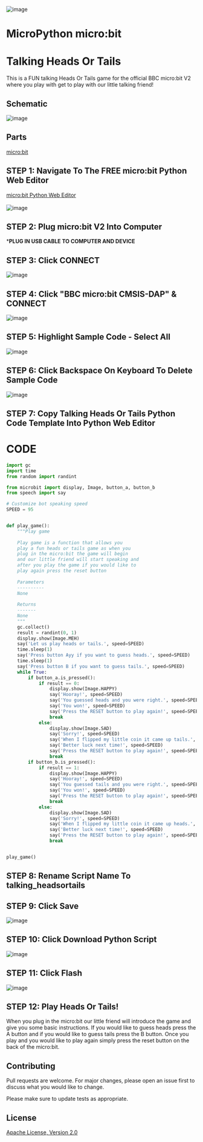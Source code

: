 ![image](https://github.com/mytechnotalent/MicroPython-micro-bit_Talking_Heads_Or_Tails/blob/main/MicroPython-micro-bit%20Talking%20Heads%20Or%20Tails.png?raw=true)

# MicroPython micro:bit
# Talking Heads Or Tails
This is a FUN talking Heads Or Tails game for the official BBC micro:bit V2 where you play with get to play with our little talking friend!

## Schematic
![image](https://github.com/mytechnotalent/MicroPython-micro-bit_Talking_Heads_Or_Tails/blob/main/schematic.png?raw=true)

## Parts
[micro:bit](https://microbit.org/buy/?location=US&version=microbitV2)

## STEP 1: Navigate To The FREE micro:bit Python Web Editor
[micro:bit Python Web Editor](https://python.microbit.org/v/beta)<br><br>
![image](https://github.com/mytechnotalent/MicroPython-micro-bit_Talking_Heads_Or_Tails/blob/main/STEP%201.png?raw=true)

## STEP 2: Plug micro:bit V2 Into Computer
***PLUG IN USB CABLE TO COMPUTER AND DEVICE**

## STEP 3: Click CONNECT
![image](https://github.com/mytechnotalent/MicroPython-micro-bit_Talking_Heads_Or_Tails/blob/main/STEP%203.png?raw=true)

## STEP 4: Click "BBC micro:bit CMSIS-DAP" & CONNECT
![image](https://github.com/mytechnotalent/MicroPython-micro-bit_Talking_Heads_Or_Tails/blob/main/STEP%204.png?raw=true)

## STEP 5: Highlight Sample Code - Select All
![image](https://github.com/mytechnotalent/MicroPython-micro-bit_Talking_Heads_Or_Tails/blob/main/STEP%205.png?raw=true)

## STEP 6: Click Backspace On Keyboard To Delete Sample Code
![image](https://github.com/mytechnotalent/MicroPython-micro-bit_Talking_Heads_Or_Tails/blob/main/STEP%206.png?raw=true)

## STEP 7: Copy Talking Heads Or Tails Python Code Template Into Python Web Editor
# CODE
```python
import gc
import time
from random import randint

from microbit import display, Image, button_a, button_b
from speech import say

# Customize bot speaking speed
SPEED = 95


def play_game():
    """Play game 
    
    Play game is a function that allows you
    play a fun heads or tails game as when you
    plug in the micro:bit the game will begin
    and our little friend will start speaking and
    after you play the game if you would like to
    play again press the reset button
    
    Parameters
    ----------
    None
        
    Returns
    -------
    None
    """
    gc.collect()
    result = randint(0, 1)
    display.show(Image.MEH)
    say('Let us play heads or tails.', speed=SPEED)
    time.sleep(1)
    say('Press button Ayy if you want to guess heads.', speed=SPEED)
    time.sleep(1)
    say('Press button B if you want to guess tails.', speed=SPEED)
    while True:
        if button_a.is_pressed():
            if result == 0:
                display.show(Image.HAPPY)
                say('Hooray!', speed=SPEED)
                say('You guessed heads and you were right.', speed=SPEED)
                say('You won!', speed=SPEED)
                say('Press the RESET button to play again!', speed=SPEED)
                break
            else:
                display.show(Image.SAD)
                say('Sorry!', speed=SPEED)
                say('When I flipped my little coin it came up tails.', speed=SPEED)
                say('Better luck next time!', speed=SPEED)
                say('Press the RESET button to play again!', speed=SPEED)
                break
        if button_b.is_pressed():
            if result == 1:
                display.show(Image.HAPPY)
                say('Hooray!', speed=SPEED)
                say('You guessed tails and you were right.', speed=SPEED)
                say('You won!', speed=SPEED)
                say('Press the RESET button to play again!', speed=SPEED)
                break
            else:
                display.show(Image.SAD)
                say('Sorry!', speed=SPEED)
                say('When I flipped my little coin it came up heads.', speed=SPEED)
                say('Better luck next time!', speed=SPEED)
                say('Press the RESET button to play again!', speed=SPEED)
                break


play_game()
```

## STEP 8: Rename Script Name To talking_headsortails

## STEP 9: Click Save
![image](https://github.com/mytechnotalent/MicroPython-micro-bit_Talking_Heads_Or_Tails/blob/main/STEP%209.png?raw=true)

## STEP 10: Click Download Python Script
![image](https://github.com/mytechnotalent/MicroPython-micro-bit_Talking_Heads_Or_Tails/blob/main/STEP%2010.png?raw=true)

## STEP 11: Click Flash
![image](https://github.com/mytechnotalent/MicroPython-micro-bit_Talking_Heads_Or_Tails/blob/main/STEP%2011.png?raw=true)

## STEP 12: Play Heads Or Tails!
When you plug in the micro:bit our little friend will introduce the game and give you some basic instructions.  If you would like to guess heads press the A button and if you would like to guess tails press the B button.  Once you play and you would like to play again simply press the reset button on the back of the micro:bit.

## Contributing
Pull requests are welcome. For major changes, please open an issue first to discuss what you would like to change.

Please make sure to update tests as appropriate.

## License
[Apache License, Version 2.0](https://www.apache.org/licenses/LICENSE-2.0)
